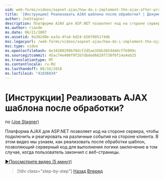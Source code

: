```yaml
---
uid: web-forms/videos/aspnet-ajax/how-do-i-implement-the-ajax-after-processing-pattern
title: '[Инструкции] Реализовать AJAX шаблона после обработки? | Документы Майкрософт'
author: JoeStagner
description: Платформа AJAX для ASP.NET позволяет код на стороне сервера, чтобы подключить и реагировать на различные события на стороне клиента. В этом видео мы узнаем, как реализовать Aft...
ms.author: riande
ms.date: 06/21/2007
ms.assetid: 9a382d8e-ea3a-4fa4-bd24-b56f9051f4db
msc.legacyurl: /web-forms/videos/aspnet-ajax/how-do-i-implement-the-ajax-after-processing-pattern
msc.type: video
ms.openlocfilehash: 6e10200299b78dcf2d5ae356b302ddddcffb999c
ms.sourcegitcommit: 45ac74e400f9f2b7dbded66297730f6f14a4eb25
ms.translationtype: MT
ms.contentlocale: ru-RU
ms.lasthandoff: 08/16/2018
ms.locfileid: "41836034"
---
```

<a name="how-do-i-implement-the-ajax-after-processing-pattern"></a>[Инструкции] Реализовать AJAX шаблона после обработки?
====================
по [(Joe Stagner)](https://github.com/JoeStagner)

Платформа AJAX для ASP.NET позволяет код на стороне сервера, чтобы подключить и реагировать на различные события на стороне клиента. В этом видео мы узнаем, как реализовать после обработки шаблон, позволяющий серверный код для выполнения логики заключение в том случае, когда пользователь закончил с веб-страницы.

[&#9654;Просмотрите видео (5 минут)](https://channel9.msdn.com/Blogs/ASP-NET-Site-Videos/how-do-i-implement-the-ajax-after-processing-pattern)

> [!div class="step-by-step"]
> [Назад](how-do-i-use-the-aspnet-ajax-history-control.md)
> [Вперед](how-do-i-update-multiple-regions-of-a-page-with-aspnet-ajax.md)
